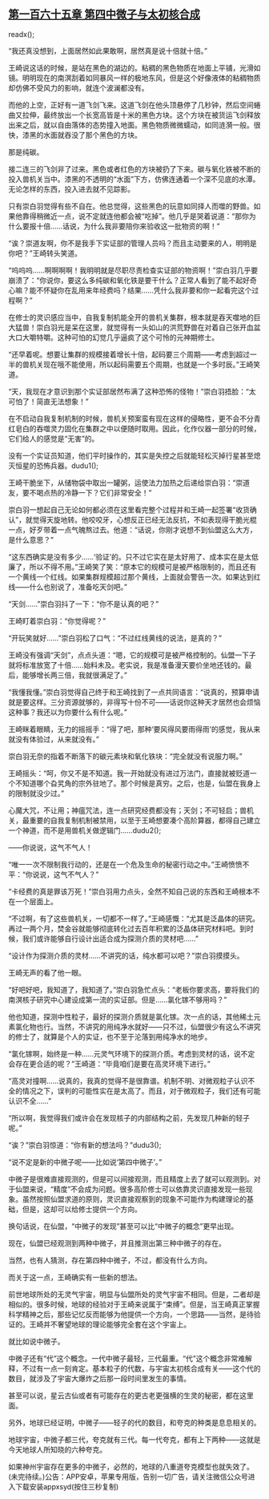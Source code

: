 ## [第一百六十五章 第四中微子与太初核合成](https://www.xxbiquge.com/11_11207/9138731.html)
readx();

  “我还真没想到，上面居然如此果敢啊，居然真是说十倍就十倍。”

  王崎说这话的时候，是站在黑色的湖边的。粘稠的黑色物质在地面上平铺，光滑如镜。明明现在的南溟刮着如同暴风一样的极地东风，但是这个好像液体的粘稠物质却仿佛不受风力的影响，就连个波澜都没有。

  而他的上空，正好有一道飞剑飞来。这道飞剑在他头顶悬停了几秒钟，然后空间蜷曲又拉伸，最终放出一个长宽高皆是十米的黑色方块。这个方块在被货运飞剑释放出来之后，就以自由落体的态势撞入地面。黑色物质微微蠕动，如同涟漪一般。很快，漆黑的水面就吞没了那个黑色的方块。

  那是纯碳。

  接二连三的飞剑非了过来。黑色或者红色的方块被扔了下来。碳与氧化铁被不断的投入兽机关当中。漆黑的不透明的“水面”下方，仿佛连通着一个深不见底的水潭。无论怎样的东西，投入进去就不见踪影。

  只有崇白羽觉得有些不自在。他总觉得，这些黑色的玩意如同择人而噬的野兽。如果他靠得稍微近一点，说不定就连他都会被“吃掉”。他几乎是哭着说道：“那你为什么要报十倍……话说，为什么我非要陪你来验收这一批物资的啊！”

  “诶？崇道友啊，你不是我手下实证部的管理人员吗？而且主动要来的人，明明是你吧？”王崎转头笑道。

  “呜呜呜……啊啊啊啊！我明明就是尽职尽责检查实证部的物资啊！”崇白羽几乎要崩溃了：“你说你，要这么多纯碳和氧化铁是要干什么？正常人看到了能不起好奇心嘛？能不怀疑你在乱用来年经费吗？结果……凭什么我非要和你一起看完这个过程啊？”

  在修士的灵识感应当中，自我复制机能全开的兽机关集群，根本就是吞天噬地的巨大猛兽！崇白羽光是呆在这里，就觉得有一头如山的洪荒野兽在对着自己张开血盆大口大嚼特嚼。这种可怕的幻觉几乎逼疯了这个可怜的元神期修士。

  “还早着呢。想要让集群的规模接着增长十倍，起码要三个周期——考虑到超过一半的兽机关现在哦不能使用，所以起码需要五个周期，也就是一个多时辰。”王崎笑道。

  “天，我现在才意识到那个实证部居然布满了这种恐怖的怪物！”崇白羽捂脸：“太可怕了！简直无法想象！”

  在不启动自我复制机制的时候，兽机关预案蛮有现在这样的侵略性，更不会不分青红皂白的吞噬灵力固化在集群之中以便随时取用。因此，化作仪器一部分的时候，它们给人的感觉是“无害”的。

  没有一个实证员知道，他们平时操作的，其实是失控之后就能轻松灭掉行星甚至熄灭恒星的恐怖兵器。dudu1();

  王崎干脆坐下，从储物袋中取出一罐粥，运使法力加热之后递给崇白羽：“崇道友，要不喝点热的冷静一下？它们非常安全！”

  崇白羽一想起自己无论如何都必须在这里看完整个过程并和王崎一起签署“收货确认”，就觉得天旋地转。他咬咬牙，心想反正已经无法反抗，不如表现得干脆光棍一点，好歹带着一点气魄熬过去。他道：“话说，你刚才说想不到仙盟这么大方，是什么意思？”

  “这东西确实是没有多少……‘验证’的。只不过它实在是太好用了、成本实在是太低廉了，所以不得不用。”王崎笑了笑：“原本它的规模可是被严格限制的，而且还有一个黄线一个红线。如果集群规模超过那个黄线，上面就会警告一次。如果达到红线——什么也别说了，准备吃天剑吧。”

  “天剑……”崇白羽抖了一下：“你不是认真的吧？”

  王崎盯着崇白羽：“你觉得呢？”

  “开玩笑就好……”崇白羽松了口气：“不过红线黄线的说法，是真的？”

  王崎没有强调“天剑”，点点头道：“嗯，它的规模可是被严格控制的。仙盟一下子就将标准放宽了十倍……始料未及。老实说，我是准备漫天要价坐地还钱的。最后，能够增长两三倍，我就很满足了。”

  “我懂我懂。”崇白羽觉得自己终于和王崎找到了一点共同语言：“说真的，预算申请就是要这样。三分资源就够的，非得写十份不可——话说你这种天才居然也会烦恼这种事？我还以为你要什么有什么呢。”

  王崎眯着眼睛，无力的摇摇手：“得了吧，那种‘要风得风要雨得雨’的感觉，我从来就没有体验过，从来就没有。”

  崇白羽无奈的指着不断落下的碳元素块和氧化铁块：“完全就没有说服力啊。”

  王崎摇头：“呵，你又不是不知道。我一开始就没有进过万法门，直接就被贬道一个不知道哪个旮旯角的宗外驻地了。那个时候是真穷。之后，也是，仙盟在我身上的限制就没少过。”

  心魔大咒，不让用；神瘟咒法，连一点研究经费都没有；天剑；不可轻启；兽机关，最重要的自我复制机制被禁用，以至于王崎想要凑个高阶算器，都得自己建立一个神道，而不是用兽机关做逻辑门……dudu2();

  ——你说说，这气不气人！

  “唯一一次不限制我行动的，还是在一个危及生命的秘密行动之中。”王崎愤愤不平：“你说说，这气不气人？”

  “卡经费的真是罪该万死！”崇白羽用力点头，全然不知自己说的东西和王崎根本不在一个层面上。

  “不过啊，有了这些兽机关，一切都不一样了。”王崎感慨：“尤其是泛晶体的研究。再过一两个月，焚金谷就能够彻底转化过去百年积累的泛晶体研究材料吧。到时候，我们或许能够自行设计出适合成为探测介质的灵材吧……”

  “设计作为探测介质的灵材……不讲究的话，纯水都可以吧？”崇白羽摸摸头。

  王崎无声的看了他一眼。

  “好吧好吧，我知道了，我知道了。”崇白羽急忙点头：“老板你要求高，要将我们的南溟核子研究中心建设成第一流的实证部。但是……氯化镓不够用吗？”

  他也知道，探测中性粒子，最好的探测介质就是氯化镓。次一点的话，其他稀土元素氯化物也行。当然，不讲究的用纯净水就好——只不过，仙盟很少有这么不讲究的修士了，就算是个人的实证，也不至于沦落到用纯净水的地步。

  “氯化镓啊，始终是一种……元灵气环境下的探测介质。考虑到灵材的话，说不定会存在更合适的呢？”王崎道：“毕竟咱们是要在高灵环境下进行。”

  “高灵对撞啊……说真的，我真的觉得不是很靠谱。机制不明、对微观粒子认识不全的情况之下，误判的可能性实在是太高了。而且，对于微观粒子，我们还有可能认识不全……”

  “所以啊，我觉得我们或许会在发现核子的内部结构之前，先发现几种新的轻子呢。”

  “诶？”崇白羽惊道：“你有新的想法吗？”dudu3();

  “说不定是新的中微子呢——比如说‘第四中微子’。”

  中微子是很难直接观测的，但是可以间接观测，而且精度上去了就可以观测到。对于仙盟来说，“精度”不会成为问题。很多高阶修士可以依靠灵识直接发现一些现象。虽然按照仙盟求道的原则，灵识直接观察到的现象不可能作为构建理论的基础，但是，这却可以给修士提供一个方向。

  换句话说，在仙盟，“中微子的发现”甚至可以比“中微子的概念”更早出现。

  现在，仙盟已经观测到两种中微子，并且推测出第三种中微子的存在。

  当然，也有人猜测，存在第四种中微子，不过，都没有什么方向。

  而关于这一点，王崎确实有一些新的想法。

  前世地球所处的无灵气宇宙，明显与仙盟所处的灵气宇宙不相同。但是，二者却是相似的。很多时候，地球的经验对于王崎来说属于“束缚”。但是，当王崎真正掌握科学精神之后，那些记忆反而能够为他提供一个方向，一个思路——当然，是待验证的。王崎并不奢望地球的理论能够完全套在这个宇宙上。

  就比如说中微子。

  中微子还有“代”这个概念。一代中微子最轻，三代最重。“代”这个概念非常难解释，不过有一点一刻肯定。基本粒子的代数，与宇宙太初核合成有关——这个代的数目，就涉及了宇宙大爆炸之后那一段时间里发生的事情。

  甚至可以说，星云古仙或者有可能存在的更古老更强横的生灵的秘密，都在这里面。

  另外，地球已经证明，中微子——轻子的代的数目，和夸克的种类是息息相关的。

  地球宇宙，中微子都三代，夸克就有三代。每一代夸克，都有上下两种——这就是今天地球人所知晓的六种夸克。

  如果神州宇宙存在更多的中微子，必然的，地球的八重道夸克模型也就失效了。(未完待续。)公告：APP安卓，苹果专用版，告别一切广告，请关注微信公众号进入下载安装appxsyd(按住三秒复制)
